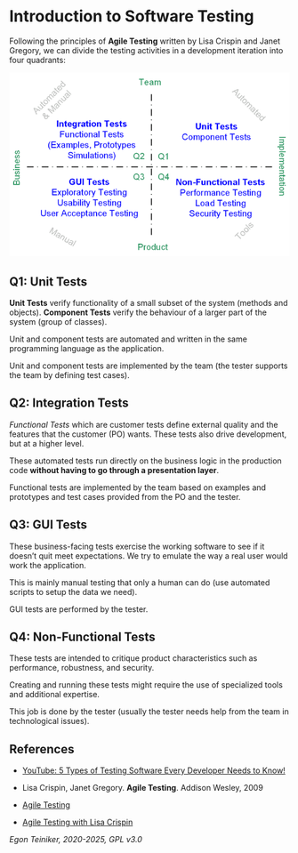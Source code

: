# Introduction to Software Testing

Following the principles of **Agile Testing** written by Lisa Crispin and Janet Gregory, we can divide the
testing activities in a development iteration into four quadrants:

![Agile Testing](figures/AgileTesting.png)

## Q1: Unit Tests
**Unit Tests** verify functionality of a small subset of the system (methods and
objects).
**Component Tests** verify the behaviour of a larger part of the system (group of
classes).

Unit and component tests are automated and written in the same programming
language as the application.

Unit and component tests are implemented by the team (the tester supports the
team by defining test cases).


## Q2: Integration Tests
*Functional Tests* which are customer tests define external quality and the
features that the customer (PO) wants. These tests also drive development,
but at a higher level.

These automated tests run directly on the business logic in the production
code **without having to go through a presentation layer**.

Functional tests are implemented by the team based on examples and
prototypes and test cases provided from the PO and the tester.


## Q3: GUI Tests
These business-facing tests exercise the working software to see if it
doesn’t quit meet expectations. We try to emulate the way a real user would
work the application.

This is mainly manual testing that only a human can do (use automated scripts
to setup the data we need).

GUI tests are performed by the tester.

## Q4:  Non-Functional Tests
These tests are intended to critique product characteristics such as
performance, robustness, and security.

Creating and running these tests might require the use of specialized tools
and additional expertise.

This job is done by the tester (usually the tester needs help from the team
in technological issues).

## References

* [YouTube: 5 Types of Testing Software Every Developer Needs to Know!](https://youtu.be/YaXJeUkBe4Y?si=DZ1tcQa8HBk-z0-D)

* Lisa Crispin, Janet Gregory. **Agile Testing**. Addison Wesley, 2009
* [Agile Testing](https://agiletester.ca/)
* [Agile Testing with Lisa Crispin](https://lisacrispin.com/)

*Egon Teiniker, 2020-2025, GPL v3.0*
